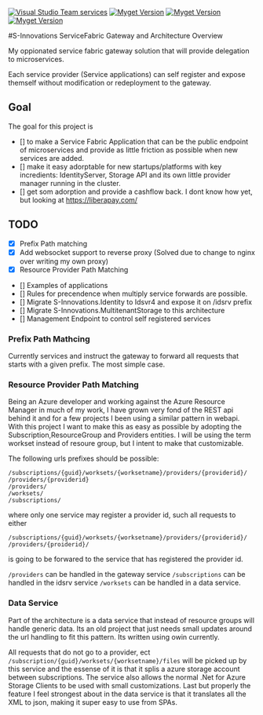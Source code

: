 
[![Visual Studio Team services](https://img.shields.io/vso/build/sinnovations/c4ea4838-1bed-4dff-801b-4a20b7da1f0a/16.svg?style=flat-square&label=build:%20ServiceFabric.Gateway)]()
[![Myget Version](http://img.shields.io/myget/s-innovations/vpre/S-Innovations.ServiceFabric.Gateway.Common.svg?style=flat-square&label=myget:%20Gateway.Common)](https://www.myget.org/feed/s-innovations/package/nuget/S-Innovations.ServiceFabric.Gateway.Common)
[![Myget Version](http://img.shields.io/myget/s-innovations/vpre/S-Innovations.ServiceFabric.Gateway.RegistrationMiddleware.AspNetCore.svg?style=flat-square&label=myget:%20RigistrationMiddleware.AspNetCore)](https://www.myget.org/feed/s-innovations/package/nuget/S-Innovations.ServiceFabric.Gateway.RegistrationMiddleware.AspNetCore )
[![Myget Version](http://img.shields.io/myget/s-innovations/vpre/S-Innovations.ServiceFabric.Gateway.RegistrationMiddleware.Owin.svg?style=flat-square&label=myget:%20RigistrationMiddleware.Owin)](https://www.myget.org/feed/s-innovations/package/nuget/S-Innovations.ServiceFabric.Gateway.RegistrationMiddleware.Owin)

#S-Innovations ServiceFabric Gateway and Architecture Overview

My oppionated service fabric gateway solution that will provide delegation to microservices.

Each service provider (Service applications) can self register and expose themself without modification or redeployment to the gateway.

## Goal
The goal for this project is

- [] to make a Service Fabric Application that can be the public endpoint of microservices and provide as little friction as possible when new services are added.
- [] make it easy adorptable for new startups/platforms with key incredients: IdentityServer, Storage API and its own little provider manager running in the cluster.
- [] get som adorption and provide a cashflow back. I dont know how yet, but looking at https://liberapay.com/

## TODO
- [x] Prefix Path matching
- [x] Add websocket support to reverse proxy (Solved due to change to nginx over writing my own proxy)
- [x] Resource Provider Path Matching
- [] Examples of applications
- [] Rules for precendence when multiply service forwards are possible.
- [] Migrate S-Innovations.Identity to Idsvr4 and expose it on /idsrv prefix
- [] Migrate S-Innovations.MultitenantStorage to this architecture
- [] Management Endpoint to control self registered services



### Prefix Path Mathcing
Currently services and instruct the gateway to forward all requests that starts with a given prefix. The most simple case.

### Resource Provider Path Matching
Being an Azure developer and working against the Azure Resource Manager in much of my work, I have grown very fond of the REST api behind it and for a few projects I been using a similar pattern in webapi. With this project I want to make this as easy as possible by adopting the Subscription,ResourceGroup and Providers entities. I will be using the term workset instead of resoure group, but I intent to make that customizable.

The following urls prefixes should be possible:
```
/subscriptions/{guid}/worksets/{worksetname}/providers/{providerid}/
/providers/{providerid}
/providers/
/worksets/
/subscriptions/
```
where only one service may register a provider id, such all requests to either
```
/subscriptions/{guid}/worksets/{worksetname}/providers/{providerid}/
/providers/{proiderid}/
```
is going to be forwared to the service that has registered the provider id.

`/providers` can be handled in the gateway service
`/subscriptions` can be handled in the idsrv service
`/worksets` can be handled in a data service.

### Data Service
Part of the architecture is a data service that instead of resource groups will handle generic data. Its an old project that just needs small updates around the url handling to fit this pattern. Its written using owin currently.

All requests that do not go to a provider, ect `/subscription/{guid}/worksets/{worksetname}/files`  will be picked up by this service and the essense of it is that it splis a azure storage account between subscriptions. 
The service also allows the normal .Net for Azure Storage Clients to be used with small customizations. Last but properly the feature I feel strongest about in the data service is that it translates all the XML to json, making it super easy to use from SPAs.

